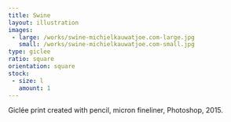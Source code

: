 ```yaml
---
title: Swine
layout: illustration
images:
 - large: /works/swine-michielkauwatjoe.com-large.jpg
   small: /works/swine-michielkauwatjoe.com-small.jpg
type: giclee
ratio: square
orientation: square
stock:
 - size: l
   amount: 1
---
```


Giclée print created with pencil, micron fineliner, Photoshop, 2015.
